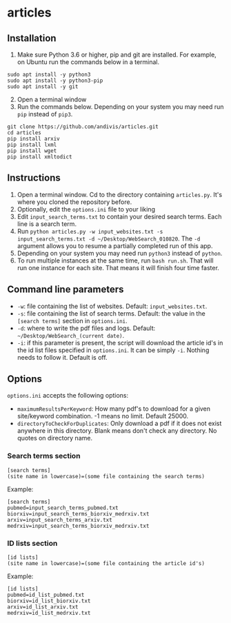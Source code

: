 # articles

## Installation

1. Make sure Python 3.6 or higher, pip and git are installed. For example, on Ubuntu run the commands below in a terminal.

```
sudo apt install -y python3
sudo apt install -y python3-pip
sudo apt install -y git
```

2. Open a terminal window
3. Run the commands below. Depending on your system you may need run `pip` instead of `pip3`.

```
git clone https://github.com/andivis/articles.git
cd articles
pip install arxiv
pip install lxml
pip install wget
pip install xmltodict
```

## Instructions

1. Open a terminal window. Cd to the directory containing `articles.py`. It's where you cloned the repository before.
2. Optionally, edit the `options.ini` file to your liking
3. Edit `input_search_terms.txt` to contain your desired search terms. Each line is a search term.
4. Run `python articles.py -w input_websites.txt -s input_search_terms.txt -d ~/Desktop/WebSearch_010820`. The `-d` argument allows you to resume a partially completed run of this app.
5. Depending on your system you may need run `python3` instead of `python`.
6. To run multiple instances at the same time, run `bash run.sh`. That will run one instance for each site. That means it will finish four time faster.

## Command line parameters

- `-w`: file containing the list of websites. Default: `input_websites.txt`.
- `-s`: file containing the list of search terms. Default: the value in the `[search terms]` section in `options.ini`.
- `-d`: where to write the pdf files and logs. Default: `~/Desktop/WebSearch_(current date)`.
- `-i`: if this parameter is present, the script will download the article id's in the id list files specified in `options.ini`. It can be simply `-i`. Nothing needs to follow it. Default is off.

## Options

`options.ini` accepts the following options:

- `maximumResultsPerKeyword`: How many pdf's to download for a given site/keyword combination. -1 means no limit. Default 25000.
- `directoryToCheckForDuplicates`: Only download a pdf if it does not exist anywhere in this directory. Blank means don't check any directory. No quotes on directory name.

### Search terms section

```
[search terms]
(site name in lowercase)=(some file containing the search terms)
```

Example:

```
[search terms]
pubmed=input_search_terms_pubmed.txt
biorxiv=input_search_terms_biorxiv_medrxiv.txt
arxiv=input_search_terms_arxiv.txt
medrxiv=input_search_terms_biorxiv_medrxiv.txt
```

### ID lists section

```
[id lists]
(site name in lowercase)=(some file containing the article id's)
```

Example:

```
[id lists]
pubmed=id_list_pubmed.txt
biorxiv=id_list_biorxiv.txt
arxiv=id_list_arxiv.txt
medrxiv=id_list_medrxiv.txt
```